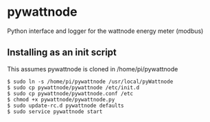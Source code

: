 pywattnode
==========

Python interface and logger for the wattnode energy meter (modbus)

Installing as an init script 
----------

This assumes pywattnode is cloned in /home/pi/pywattnode

    $ sudo ln -s /home/pi/pywattnode /usr/local/pyWattnode
    $ sudo cp pywattnode/pywattnode /etc/init.d
    $ sudo cp pywattnode/pywattnode.conf /etc
    $ chmod +x pywattnode/pywattnode.py
    $ sudo update-rc.d pywattnode defaults
    $ sudo service pywattnode start
